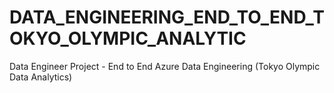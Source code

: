 # DATA_ENGINEERING_END_TO_END_TOKYO_OLYMPIC_ANALYTIC
Data Engineer Project - End to End Azure Data Engineering (Tokyo Olympic Data Analytics)



